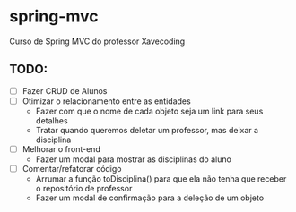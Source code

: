 # spring-mvc
Curso de Spring MVC do professor Xavecoding

## TODO:
- [ ] Fazer CRUD de Alunos
- [ ] Otimizar o relacionamento entre as entidades
	- Fazer com que o nome de cada objeto seja um link para seus detalhes
	- Tratar quando queremos deletar um professor, mas deixar a disciplina
- [ ] Melhorar o front-end
	- Fazer um modal para mostrar as disciplinas do aluno
- [ ] Comentar/refatorar código
	- Arrumar a função toDisciplina() para que ela não tenha que receber o repositório de professor
	- Fazer um modal de confirmação para a deleção de um objeto
